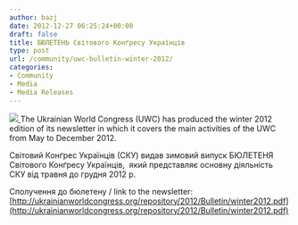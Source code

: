 ```yaml
---
author: bazj
date: 2012-12-27 06:25:24+00:00
draft: false
title: БЮЛЕТЕНЬ Світового Конґресу Українців
type: post
url: /community/uwc-bulletin-winter-2012/
categories:
- Community
- Media
- Media Releases
---
```


[![](http://www.ozeukes.com/wp-content/uploads/2012/12/UWC-New-Logo1.jpg)
](http://www.ozeukes.com/wp-content/uploads/2012/12/UWC-New-Logo1.jpg)The Ukrainian World Congress (UWC) has produced the winter 2012 edition of its newsletter in which it covers the main activities of the UWC from May to December 2012.

Світовий Конґрес Українців (СКУ) видав зимовий випуск БЮЛЕТЕНЯ Світового Конґресу Українців,  який представляє основну діяльність СКУ від травня до грудня 2012 р.

Сполучення до бюлетену / link to the newsletter: [http://ukrainianworldcongress.org/repository/2012/Bulletin/winter2012.pdf](http://ukrainianworldcongress.org/repository/2012/Bulletin/winter2012.pdf)
